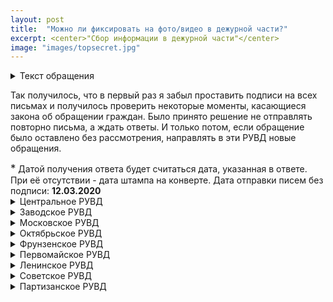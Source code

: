 ```yaml
---
layout: post
title:  "Можно ли фиксировать на фото/видео в дежурной части?"
excerpt: <center>"Сбор информации в дежурной части"</center>
image: "images/topsecret.jpg"
---
```

<details>
  <summary>Текст обращения</summary>
 <p> Я, гражданин Республики Беларусь, обращаюсь к Вам за разъяснением.</p>
<p>  В соответствии со <strong> статьей 34 Конституции Республики Беларусь, “Гражданам Республики Беларусь гарантируется право на получение, хранение и распространение полной, достоверной и своевременной информации о деятельности государственных органов, общественных объединений, о политической, экономической, культурной и международной жизни, состоянии окружающей среды.”</strong>.</p>
<p>  В соответствии со <strong>ст. 5 Закона № 263 – З «Об органах внутренних дел Республики Беларусь» от 17 июля 2007 года, “Деятельность органов внутренних дел является гласной, открытой для граждан и средств массовой информации в той мере, в какой это не противоречит требованиям законодательства Республики Беларусь о защите государственных секретов и иной охраняемой законом тайны.”</strong></p>
<p>	В связи с изложенным, прошу пояснить:</p>
<p>1. Возможно ли проведение аудиозаписи, фотосъемки и видеофиксации на территории дежурной части РУВД ... района.</p>
<p>2. Если указанное в п.1 не разрешено, прошу пояснить, на основании каких нормативных документов запрещается сбор информации указанными методами</p> 
  </details>
 <div class="box">
<p>Так получилось, что в первый раз я забыл проставить подписи на всех письмах и получилось проверить некоторые моменты, касающиеся закона об обращении граждан. Было принято решение не отправлять повторно письма, а ждать ответы. И только потом, если обращение было оставлено без рассмотрения, направлять в эти РУВД новые обращения.</p>
<big>*</big> Датой получения ответа будет считаться дата, указанная в ответе. При её отсутствии - дата штампа на конверте.
Дата отправки писем без подписи: <strong>12.03.2020</strong>
</div>
<details>
  <summary>Центральное РУВД</summary>
  Ответ был дан, несмотря на отсутствие личной подписи. Хотя со сроками конечно беда. В ответе обозначено <strong>23.04.2020</strong>, а штамп на конверте гласит про <strong>29.04.2017</strong> (письмо из прошлого?). В любом случае, с некоторым опозданием письмо.<br/>
  В целом ответ развернутый. В ответе ссылались на следующие документы:<br/>
  - Указ Президента Республики Беларусь "О некоторых вопросах в сфере государственных секретов" от 25.02.2011 №68;<br/>
  - Некие ведомственные правовые акты, регламентирующие режим секретности в ОВД и организацию пропускного режима на них;<br/>
  - Ссылка на то, что что указанные акты имеют гриф "Для служебного пользования" (далее ДСП);<br/>
  - Статья 18-1 Закона Республики Беларусь "Об информации, информатизации и защите информации" от 10.11.2008 №355-3, согласно которой, акты с грифом "ДСП" относятся к служебной информации, распространение которой ограничено.<br/>
  
 Ключевой момент, в вопросе "А можно ли?" кроется как раз в последнем пункте. В ответе прямым текстом говорится о невозможности разъяснения мне содержания правовых актов, которые запрещают мне проводить фотофиксацию на территории дежурной части.<br/>
 Одновременно с ответом на мои вопросы умудрились рассказать про досмотр посетителей, о том как это важно и полезно для их безопасности и секретности (При этом за все время что я туда приходил по своей воле - меня ни разу не досмотрели).<br/>
 
 <code> <h5>Итог: Снимать нельзя, но мы вам не расскажем почему. Есть за что зацепиться для дальнейшей коммуникации на эту тему. Любят поболтать (наверное). Во всяком случае про досмотры можно было и не рассказывать.</h5></code>
</details>

<details>
  <summary>Заводское РУВД</summary>
  Ответ был дан, несмотря на отсутствие личной подписи.<br/>
  Со сроками все в порядке, ответ был дан <strong>17.03.2020</strong> (кажется, это рекорд в этом блоке).<br/>
   В целом ответ развернутый. В ответе ссылались на следующие документы:<br/>
  - Закон Республики Беларусь от 8 Мая 2009 года №16-3 "О государственной охране";<br/>
  - Приказ МВД Республики Беларусь от 23.05.2019 №30дсп;<br/>
  - Инструкция по обеспечению охраны объектов УВД администрации Заводского района г. Минска и осуществлении пропускного режима на них.
 
 <code><h5>Если кратко - нельзя. На основании "ДСП" приказа, который на основании Закона "О государственной охране". О том что с текстом приказа №30дсп ознакомиться нельзя не указано.</h5></code>
 
</details>

<details>
  <summary>Московское РУВД</summary>
  На первое обращение, отправленное без подписи, <strong>19.03.2020</strong> был дан ответ, однако обращение по существу рассмотрено не было.<br/>
  При отказе рассмотрения ссылались на <strong>ст. 12 Закона Республики беларусь №300-3 от 18.07.2011 "Об обращениях граждан и юрижических лиц".</strong>, т.е. ссылались на отсутствие личной подписи.<br/>
  Исходя из этого в соответствии со ст.15 указанного Закона письменные обращения <strong>могут</strong> быть оставлены без рассмотрения по существу, если не соответствют требованиям, установленным пунктами 1-6 ст. 12 данного Закона.<br/>
  Т.е. могут, а не обязаны.
  <strong>01.04.2020</strong> было направлено повторное обращение. Ответ был дан <strong>10.04.2020</strong>. Со сроками тут все в порядке.<br/>
  Вот тут уже оторвались, т.к. ответ пришел аж на двух листах. За развернутость конечно десяточка.<br/>
  Ссылались на следующие документы:<br/>
  - Указ Президента Республики беларусь "О некоторых опросах в сфере государственных секретов" от 25.02.2014 №68;<br/>
  - Абзац 9 ст.25 Закона Республики Беларусь "Об органах внутренних дел Республики беларусь" от 17.07.2007 №263-З;<br/>
  - Статья 17 Закона Республики Беларусь "Об информации, информатизации и защите информации" от 10.11.2008 №355-3;<br/>
  Тут также ссылаются на то, что некоторые правовые акты имеют гриф "ДСП", и на основании этого прямым текстои написано, что разъяснить их содержание мне не представляется возможным.
  
<code><h5>Где-то это уже было, но снимать нельзя. А почему - не скажем. Есть за что зацепиться для дальнейшей коммуникации на эту тему.</h5></code>
</details>

<details>
  <summary>Октябрьское РУВД</summary>
  Тут интересно. А именно - на обращение без подписи были пропущены все возможные сроки. Ввиду этого не дождавшись ответа на первое письмо, 01.04.2020 я отправил второе. Как итог - два абсолютно идентичных друг другу ответа.<br/>
  Даты ответов: <strong>10.04.2020</strong> и <strong>14.04.2020</strong> соответственно. Т.е. нарушение по срокам как бы есть, но как бы и нет.<br/>
  На что ссылались:<br/>
  - Приказ МВД Республики Беларусь от 23.05.2019 №30дсп "Об организации охраны объектов органов внутренних дел и осуществления пропускного режима на них";<br/>
  - ст. 5 Закона №263-3 "об органах внутренних дел Республики Беларусь";<br/>
  - Законодательство республики беларусь о защите государственных секретов и иной охраняемой тайны.<br/>
  
  <code><h5>Никакого разнообразия в ответах. Сам ответ максимально сухой и краткий.</h5></code>
  
</details>

<details>
  <summary>Фрунзенское РУВД</summary>
  Конверты конечно космос (из крафтовой бумаги, правда склеены криво и помяты).<br/>
  Аналогично с Московским РУВД, на первое письмо вернулась отписка, что они могут не отвечать на мое обращение. Дата указана как <strong>23.03.2020</strong>, т.е. тут успели.<br/>
  Второе обращение было отправлено <strong>01.04.2020</strong>, а получено уже <strong>20.04.2020</strong>. Вроде как не укладываются чутка, но сделаем скидку на то, что я не знаю точной даты, когда было получено ими мое письмо. Так что предположим, что в сроки уложились.<br/>
  Ссылались на следующие документы:<br/>
  - Указ Президента Республики беларусь "О некоторых опросах в сфере государственных секретов" от 25.02.2014 №68;<br/>
  - Абзац 9 ст.25 Закона Республики Беларусь "Об органах внутренних дел Республики беларусь" от 17.07.2007 №263-З;<br/>
  - Статья 17 Закона Республики Беларусь "Об информации, информатизации и защите информации" от 10.11.2008 №355-3;<br/>
  Тут также ссылаются на то, что некоторые правовые акты имеют гриф "ДСП", и на основании этого прямым текстои написано, что разъяснить их содержание мне не представляется возможным.
  <code><h5>Кажется, Фрунзенское и Московское РУВД отвечали на мои вопросы совместно. Текст ответа очень похож на ответ из Московского РУВД.</h5></code>  
</details>

<details>
  <summary>Первомайское РУВД</summary>
  На первое обращение, отправленное без подписи, пришел ответ, однако обращение по существу рассмотрено не было. Но в сроки уложились: <strong>20.03.2020</strong><br/>
  При отказе рассмотрения ссылались на <strong>ст. 12 Закона Республики беларусь №300-3 от 18.07.2011 "Об обращениях граждан и юрижических лиц".</strong>, т.е. ссылались на отсутствие личной подписи.<br/>
  Исходя из этого в соответствии со ст.15 указанного Закона письменные обращения <strong>могут</strong> быть оставлены без рассмотрения по существу, если не соответствют требованиям, установленным пунктами 1-6 ст. 12 данного Закона.<br/>
  Т.е. могут, а не обязаны.  
</details>

<details>
  <summary>Ленинское РУВД</summary>
  Ответ был дан, несмотря на отсутствие личной подписи.<br/>
  Ссылались на следующие документы:<br/>
  - Приказ МВД Республики Беларусь от 23.05.2019 №30дсп "Об организации охраны объектов органов внутренних дел и осуществления пропускного режима на них";<br/>
  - ст. 5 Закона №263-3 "об органах внутренних дел Республики Беларусь";<br/>
  
  <code><h5>Ответ якобы по существу, но как и в случае с Октябрьским РУВД - максимально неинформативный и краткий.</h5></code>
  
</details>

<details>
  <summary>Советское РУВД</summary>
  Достаточно уникальный ответ, т.к. в нем не сослались ни на одну норму закона, согласно которой может быть запрещена фото и видеофиксация. При этом она запрещена. Пишут, что эти ведомственные правовые акты имеют ограничительный гриф "ДСП"
  По срокам тут немного иначе. Письмо было отправлено <strong>26.04.2020</strong>, ответ был дан <strong>15.05.2020</strong>. Как бы тоже косяк, но написано что получено обращение было <strong>30.04.2020</strong>. Так что пусть будет успели. Мало ли.
<code><h5>Ответ на троечку. Никаких отсылок к закону, никаких нормальных объясений. В общем ответ не очень.</h5></code>
</details>

<details>
  <summary>Партизанское РУВД</summary>
  Самые интересные ребята, т.к. видимо только они дочитали закон "Об обращениях граждан и юридических лиц" до конца.<br/>
  Они также дали отписку на тему отсутствия личной подписи, однако только они вместе с отпиской вернули отправленное мной обращение (даже с конвертом). А все почему? А потому что пункт 4 статьи 15 Закона Республики Беларусь от 18 июля 2011 №300-3 "Об обращениях граждан и юридических лиц" гласит: <strong>При оставлении письменного обращения без рассмотрения по существу, за исключением случаев, предусмотренных абзацем седьмым пункта 1 настоящей статьи, статьей 23, частью второй пункта 1 статьи 24 настоящего Закона, заявитель в течение пяти рабочих дней письменно уведомляется об оставлении обращения без рассмотрения по существу с указанием причин принятия такого решения и ему возвращаются оригиналы документов, приложенных к обращению.</strong><br/>
  Документ из моего обращения конечно такой себе, но приятно, что прочитали и вернули. По срокам все четко: ответ дан <strong>23.03.2020</strong>.<br/>
  Второе обращение было отправлено <strong>01.04.2020</strong>, а ответ был дан <strong>17.04.2020</strong>. Учитывая сроки доставки, тут явно четко уложились (Хотя можно и быстрее, конечно же)<br/>
  Сам ответ не ахти какой, но структуру выдержали и все понятно, что они пытаются объяснить. На что ссылаются:<br/>
  - Указ Президента Республики Беларусь "О некоторых вопросах в сфере государственных секретов" от 25.02.2011 №68;<br/>
  - Статья 17 Закона Республики Беларусь "Об информации, информатизации и защите информации" от 10.11.2008 №355-3;<br/>
  Из интересного - тут также прямым текстом написано, что полное содержание ведомственных нормативных правовых актов разъяснить мне невозможно, т.к. упомянутые акты имеют гриф "ДСП". Получается, частично содержание мне могут разъяснить?<br/>
  <code><h5>Ответ неплохой. Но снимать ничего нельзя. Есть за что зацепится для дальнейшей коммуникации. </h5><>
</details>
